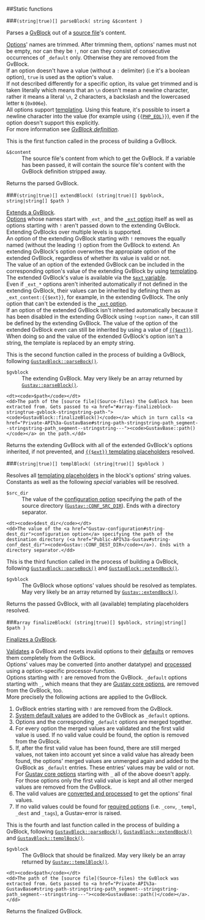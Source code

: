 ##Static functions

###`(string|true)[] parseBlock( string &$content )`

Parses a [GvBlock](GvBlock) out of a [source file](Source-files)'s content.

[Options](GvBlock-options)' names are trimmed. After trimming them, options' names must not be empty, nor can they be `!`, nor can they consist of consecutive occurrences of `_default` only. Otherwise they are removed from the GvBlock.  
If an option doesn't have a value (without a `:` delimiter) (i.e it's a boolean option), `true` is used as the option's value.  
If not described differently for a specific option, its value get trimmed and is taken literally which means that an `\n` doesn't mean a newline character, rather it means a literal `\n`, 2 characters, a backslash and the lowercased letter `N` (`0x006e`).  
All options support [templating](GvBlock-option-templating). Using this feature, it's possible to insert a newline character into the value (for example using <code>{{<a href="https://php.net/manual/en/reserved.constants.php#constant.php-eol">PHP_EOL</a>}}</code>), even if the option doesn't support this explicitly.  
For more information see [*GvBlock definition*](GvBlock-definition).

This is the first function called in the process of building a GvBlock.

<dl>
    <dt><code>&amp;$content</code></dt>
    <dd>The source file's content from which to get the GvBlock. If a variable has been passed, it will contain the source file's content with the GvBlock definition stripped away.</dd>
</dl>

Returns the parsed GvBlock.

###`(string|true)[] extendBlock( (string|true)[] $gvblock, string|string[] $path )`

[Extends a GvBlock](Extending-a-GvBlock).  
[Options](Gustav-core-options) whose names start with `_ext_` and the [`_ext` option](Gustav-core-options#_ext) itself as well as options starting with `!` aren't passed down to the extending GvBlock. Extending GvBlocks over multiple levels is supported.  
An option of the extending GvBlock starting with `!` removes the equally named (without the leading `!`) option from the GvBlock to extend. An extending GvBlock's option overwrites the appropiate option of the extended GvBlock, regardless of whether its value is valid or not.  
The value of an option of the extended GvBlock can be included in the corresponding option's value of the extending GvBlock by using [templating](GvBlock-option-templating). The extended GvBlock's value is available via the [`$ext` variable](GvBlock-option-templating#ext).  
Even if `_ext_*` options aren't inherited automatically if not defined in the extending GvBlock, their values can be inherited by defining them as `_ext_content:{{$ext}}`, for example, in the extending GvBlock. The only option that can't be extended is the [`_ext` option](Gustav-core-options#_ext).  
If an option of the extended GvBlock isn't inherited automatically because it has been disabled in the extending GvBlock using `!<option name>`, it can still be defined by the extending GvBlock. The value of the option of the extended GvBlock even can still be inherited by using a value of [`{{$ext}}`](GvBlock-option-templating#ext). When doing so and the value of the extended GvBlock's option isn't a string, the template is replaced by an empty string.

This is the second function called in the process of building a GvBlock, following [`GustavBlock::parseBock()`](#stringtrue-parseblock-string-content-).
     
<dl>
    <dt><code>$gvblock</code></dt>
    <dd>The extending GvBlock. May very likely be an array returned by <a href="#stringtrue-parseblock-string-content-"><code>Gustav::parseBlock()</code></a>.</dd>
    
    <dt><code>$path</code></dt>
    <dd>The path of the [source file](Source-files) the GvBlock has been extracted from. Gets passed to <a href="#array-finalizeblock-stringtrue-gvblock-stringstring-path-"><code>GustavBlock::finalizeBlock()</code></a> which in turn calls <a href="Private-API%3a-GustavBase#string-path-stringstring-path_segment--stringstring-path_segment--stringstring---"><code>GustavBase::path()</code></a> on the path.</dd>
</dl>

Returns the extending GvBlock with all of the extended GvBlock's options inherited, if not prevented, and [`{{$ext}}` templating placeholders](GvBlock-option-templating#ext) resolved.

###`(string|true)[] templBlock( (string|true)[] $gvblock )`

Resolves all [templating placeholders](GvBlock-option-templating) in the block's options' string values.  
Constants as well as the following *special* variables will be resolved.

<dl>
    <dt><code>$src_dir</code></dt>
    <dd>The value of the <a href="Gustav-configuration#string-src_dir">configuration option</a> specifying the path of the source directory (<a href="Public-API%3a-Gustav#string-conf_src_dir"><code>Gustav::CONF_SRC_DIR</code></a>). Ends with a directory separator.</dd>
    
    <dt><code>$dest_dir</code></dt>
    <dd>The value of the <a href="Gustav-configuration#string-dest_dir">configuration option</a> specifying the path of the destination directory (<a href="Public-API%3a-Gustav#string-conf_dest_dir"><code>Gustav::CONF_DEST_DIR</code></a>). Ends with a directory separator.</dd>
</dl>

This is the third function called in the process of building a GvBlock, following [`GustavBlock::parseBock()`](#stringtrue-parseblock-string-content-) and [`GustavBlock::extendBock()`](#stringtrue-extendblock-stringtrue-gvblock-stringstring-path-).

<dl>
    <dt><code>$gvblock</code></dt>
    <dd>The GvBlock whose options' values should be resolved as templates. May very likely be an array returned by <a href="#stringtrue-extendblock-stringtrue-gvblock-stringstring-path-"><code>Gustav::extendBock()</code></a>.</dd>
</dl>

Returns the passed GvBlock, with all (available) templating placeholders resolved.

###`array finalizeBlock( (string|true)[] $gvblock, string|string[] $path )`

[Finalizes a GvBlock](Finalizing-a-GvBlock).

[Validates](GvBlock-option-processing) a GvBlock and resets invalid options to their [defaults](GvBlock-option-default-values) or removes them completely from the GvBlock.  
Options' values may be converted (into another datatype) and [processed](GvBlock-option-processing) using a option-specific processor-function.  
Options starting with `!` are removed from the GvBlock. `_default` options starting with `_`, which means that they are [Gustav core options](Gustav-core-options), are removed from the GvBlock, too.  
More precisely the following actions are applied to the GvBlock.

1.  GvBlock entries starting with `!` are removed from the GvBlock.
2.  [System default values](GvBlock-option-default-values#system-default-values) are added to the GvBlock as `_default` options.
3.  Options and the corresponding `_default` options are merged together.
4.  For every option the merged values are validated and the first valid value is used. If no valid value could be found, the option is removed from the GvBlock.
5.  If, after the first valid value has been found, there are still merged values, not taken into account yet since a valid value has already been found, the options' merged values are unmerged again and added to the GvBlock as `_default` entries. These entries' values may be valid or not.
    For [Gustav core options](Gustav-core-options) starting with `_` all of the above doesn't apply. For those options only the first valid value is kept and all other merged values are removed from the GvBlock.
6.  The valid values are [converted and processed](GvBlock-option-processing) to get the options' final values.
7.  If no valid values could be found for [required options](Required-GvBlock-options) (i.e. `_conv`, `_templ`, `_dest` and `_tags`), a Gustav-error is raised.

This is the fourth and last function called in the process of building a GvBlock, following [`GustavBlock::parseBock()`](#stringtrue-parseblock-string-content-), [`GustavBlock::extendBock()`](#stringtrue-extendblock-stringtrue-gvblock-stringstring-path-) and [`GustavBlock::templBock()`](#stringtrue-templblock-stringtrue-gvblock-).
     
<dl>
    <dt><code>$gvblock</code></dt>
    <dd>The GvBlock that should be finalized. May very likely be an array returned by <a href="#stringtrue-templblock-stringtrue-gvblock-"><code>Gustav::templBlock()</code></a>.</dd>
    
    <dt><code>$path</code></dt>
    <dd>The path of the [source file](Source-files) the GvBlock was extracted from. Gets passed to <a href="Private-API%3a-GustavBase#string-path-stringstring-path_segment--stringstring-path_segment--stringstring---"><code>GustavBase::path()</code></a>.</dd>
</dl>

Returns the finalized GvBlock.